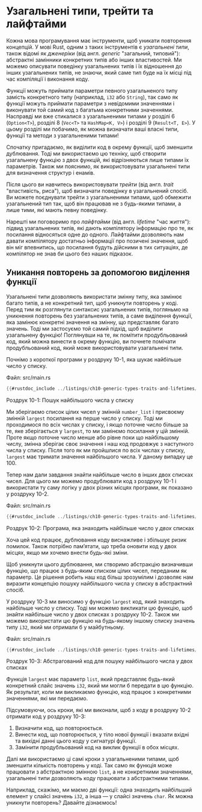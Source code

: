 # Узагальнені типи, трейти та лайфтайми

Кожна мова програмування має інструменти, щоб уникати повторення концепцій.
У мові Rust, одним з таких інструментів є _узагальнені типи_, також відомі як _дженеріки_
(від англ. _generic_ "загальний, типовий"): абстрактні замінники конкретних типів
або інших властивостей. Ми можемо описувати поведінку узагальнених типів і їх відношення
до інших узагальнених типів, не знаючи, який саме тип буде на їх місці під час компіляції
і виконання коду.

Функції можуть приймати параметри певного узагальненого типу замість
конкретного типу (наприклад, `i32` або `String`), так само як функції
можуть приймати параметри з невідомими значеннями і виконувати той самий код
з багатьма конкретними значеннями. Насправді ми вже стикалися з узагальненими
типами у розділі 6 (`Option<T>`), розділі 8 (`Vec<T>` та `HashMap<K, V>`)
і розділі 9 (`Result<T, E>`). У цьому розділі ми побачимо, як можна визначати
ваші власні типи, функції та методи з узагальненими типами!

Спочатку пригадаємо, як виділити код в окрему функції, щоб зменшити дублювання.
Тоді ми використаємо цю техніку, щоб створити узагальнену функцію з двох функцій,
які відрізняються лише типами їх параметрів. Також ми пояснимо, як використовувати
узагальнені типи для визначення структур і енамів.

Після цього ви навчитесь використовувати _трейти_ (від англ. _trait_ "властивість, риса"),
щоб визначати поведінку в узагальнений спосіб. Ви можете поєднувати трейти
з узагальненими типами, щоб обмежити узагальнений тип так, щоб він працював
не з будь-якими типами,
а лише тими, які мають певну поведінку.

Нарешті ми поговоримо про _лайфтайми_ (від англ. _lifetime_ "час життя"): підвид узагальнених типів,
які дають компілятору інформацію про те, як посилання відносяться одне до одного.
Лайфтайми дозволяють нам давати компілятору достатньо інформації про позичені
значення, щоб він міг впевнитись, що посилання будуть дійсними в тих ситуаціях,
де компілятор не знав би цього без наших підказок.

## Уникання повторень за допомогою виділення функції

Узагальнені типи дозволяють використати змінну типу, яка замінює
багато типів, а не конкретний тип, щоб уникнути повторень у коді.
Перед тим як розглянути синтаксис узагальнених типів, погляньмо на
уникнення повторень без узагальнених типів, а саме виділення функції,
яка замінює конкретні значення на змінну, що представляє багато значень.
Тоді ми застосуємо той самий підхід, щоб виділити узагальнену функцію!
Поглянувши на те, як помітити продубльований код, який можна винести
в окрему функцію, ви почнете помічати продубльований код, який може
використовувати узагальнені типи.

Почнімо з короткої програми у роздруку 10-1, яка шукає найбільше число у списку.

<span class="filename">Файл: src/main.rs</span>

```rust
{{#rustdoc_include ../listings/ch10-generic-types-traits-and-lifetimes/listing-10-01/src/main.rs:here}}
```

<span class="caption">Роздрук 10-1: Пошук найбільшого числа у списку</span>

Ми зберігаємо список цілих чисел у змінній `number_list` і присвоєму змінній
`largest` посилання на перше число у списку. Тоді ми проходимося по всіх
числах у списку, і якщо поточне число більше за те, яке зберігається у `largest`,
то ми замінємо посилання у цій змінній. Проте якщо поточне число менше або рівне
поки що найбільшому числу, змінна зберігає своє значення і наш код продовжує
з наступного числа у списку. Після того як ми пройшлися по всіх числах у списку,
`largest` має тримати значення найбільшого числа. У даному випадку це 100.

Тепер нам дали завдання знайти найбільше число в інших двох списках чисел.
Для цього ми можемо продублювати код з роздруку 10-1 і використати ту саму логіку
у двох різних місцях програми, як показано у роздруку 10-2.

<span class="filename">Файл: src/main.rs</span>

```rust
{{#rustdoc_include ../listings/ch10-generic-types-traits-and-lifetimes/listing-10-02/src/main.rs}}
```

<span class="caption">Роздрук 10-2: Програма, яка знаходить найбільше
число у _двох_ списках</span>

Хоча цей код працює, дублювання коду виснажливе і збільшує ризик помилок. Також
потрібно памʼятати, що треба оновити код у двох місцях, якщо ми хочемо внести
будь-які зміни.

Щоб уникнути цього дублювання, ми створимо абстракцію визначивши функцію,
що працює з будь-яким списком цілих чисел, переданим як параметр. Це рішення
робить наш код більш зрозумілим і дозволяє нам виразити концепцію пошуку
найбільшого числа у списку в абстрактний спосіб.

У роздруку 10-3 ми виносимо у функцію `largest` код, який знаходить
найбільше число у списку. Тоді ми можемо викликати цю функцію,
щоб знайти найбільше число у двох списках з роздруку 10-2. Також ми можемо
використати цю функцію на будь-якому іншому списку значень типу `i32`,
який ми отримали б у майбутньому.

<span class="filename">Файл: src/main.rs</span>

```rust
{{#rustdoc_include ../listings/ch10-generic-types-traits-and-lifetimes/listing-10-03/src/main.rs:here}}
```

<span class="caption">Роздрук 10-3: Абстрагований код для пошуку найбільшого числа у двох списках</span>

Функція `largest` має параметр `list`, який представляє будь-який конкретний
слайс значень `i32`, який ми могли б передати в цю функцію. Як результат,
коли ми викликаємо функцію, код працює з конкретними значеннями, які ми передаємо.

Підсумовуючи, ось кроки, які ми виконали, щоб з коду в роздруку 10-2 отримати
код у роздруку 10-3:

1. Визначити код, що повторюється.
2. Винести код, що повторюється, у тіло нової функції і вказати вхідні
   та вихідні данні цього коду у сигнатурі функції.
3. Замінити продубльований код на виклик функції в обох місцях.

Далі ми використаємо ці самі кроки з узагальненими типами, щоб зменшити
кількість повторень у коді. Так само як функція може працювати з абстрактною
змінною `list`, а не конкретними значеннями, узагальнені типи дозволяють
коду працювати з абстрактними типами.

Наприклад, скажімо, ми маємо дві функції: одна знаходить найбільший елемент
у слайсі значень `i32`, а інша — у слайсі значень `char`. Як можна уникнути повторень?
Давайте дізнаємось!

